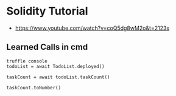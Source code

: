 # Solidity Tutorial

- https://www.youtube.com/watch?v=coQ5dg8wM2o&t=2123s

## Learned Calls in cmd

```
truffle console
todoList = await TodoList.deployed()

taskCount = await todoList.taskCount()

taskCount.toNumber()
```
